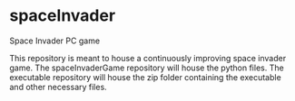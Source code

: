 # spaceInvader
Space Invader PC game

This repository is meant to house a continuously improving space invader game.<n>
The spaceInvaderGame repository will house the python files.
The executable repository will house the zip folder containing the executable and other necessary files.
